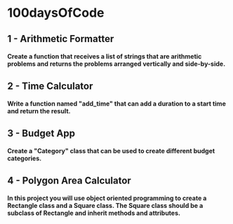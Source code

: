 # 100daysOfCode

## 1 - Arithmetic Formatter

#### Create a function that receives a list of strings that are arithmetic problems and returns the problems arranged vertically and side-by-side.

## 2 - Time Calculator

#### Write a function named "add_time" that can add a duration to a start time and return the result.

## 3 - Budget App

#### Create a "Category" class that can be used to create different budget categories.

## 4 - Polygon Area Calculator

#### In this project you will use object oriented programming to create a Rectangle class and a Square class. The Square class should be a subclass of Rectangle and inherit methods and attributes.
